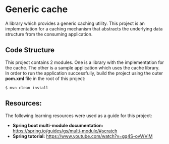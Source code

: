 # Generic cache
A library which provides a generic caching utility. This project is an implementation for a caching mechanism that abstracts the underlying data structure from the consuming application.

## Code Structure
This project contains 2 modules. One is a library with the implementation for the cache. The other is a sample application which uses the cache library. In order to run the application successfully, build the project using the outer __pom.xml__ file in the root of this project:
<pre><code>$ mvn clean install</code></pre>

## Resources:
The following learning resources were used as a guide for this project:
* **Spring boot multi-module documentation:** https://spring.io/guides/gs/multi-module/#scratch
* **Spring tutorial:** https://www.youtube.com/watch?v=gq4S-ovWVlM
